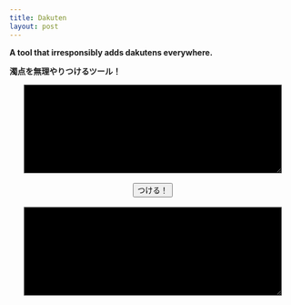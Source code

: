 ```yaml
---
title: Dakuten
layout: post
---
```


<strong>A tool that irresponsibly adds dakutens everywhere.</strong>

<strong>濁点を無理やりつけるツール！</strong>

<div>
<textarea  style="display:block; margin-left:auto; margin-right:auto; background-color:black; color:white; width:90%" id="input" type="text" rows="10"></textarea>
<br>
<button style="display:block; margin-left:auto; margin-right:auto;" onclick="tsukeru()">つける！</button>
<br>
<textarea style="display:block; margin-left:auto; margin-right:auto; background-color:black; color:white; width:90%" id="output" type="text" rows="10"></textarea>
<br>
</div>

<script type="text/javascript" src="../src/dakuten.js"></script>
<script type="text/javascript">
    document.getElementById('input').placeholder = "The quick brown fox jumps over the lazy dog.\n\nδιαφυλάξτε γενικά τη ζωή σας από βαθειά ψυχικά τραύματα";
</script>
